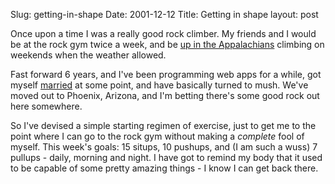 Slug: getting-in-shape
Date: 2001-12-12
Title: Getting in shape
layout: post

Once upon a time I was a really good rock climber. My friends and I would be at the rock gym twice a week, and be <a href="http://outingclub.wlu.edu/guidebook/climb/ravensroost/ravensroost.htm">up in the Appalachians</a> climbing on weekends when the weather allowed.<p>

Fast forward 6 years, and I&#39;ve been programming web apps for a while, got myself <a href="http://speakshermind.redmonk.net">married</a> at some point, and have basically turned to mush. We&#39;ve moved out to Phoenix, Arizona, and I&#39;m betting there&#39;s some good rock out here somewhere.<p>

So I&#39;ve devised a simple starting regimen of exercise, just to get me to the point where I can go to the rock gym without making a <i>complete</i> fool of myself. This week&#39;s goals: 15 situps, 10 pushups, and (I am such a wuss) 7 pullups - daily, morning and night. I have got to remind my body that it used to be capable of some pretty amazing things - I know I can get back there.</p></p>

